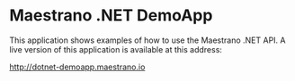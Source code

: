# Maestrano .NET DemoApp

This application shows examples of how to use the Maestrano .NET API. A live version of this application is available at this address:

http://dotnet-demoapp.maestrano.io
